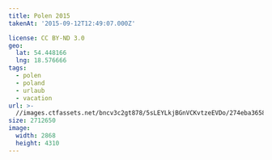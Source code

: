 ```yaml
---
title: Polen 2015
takenAt: '2015-09-12T12:49:07.000Z'

license: CC BY-ND 3.0
geo:
  lat: 54.448166
  lng: 18.576666
tags:
  - polen
  - poland
  - urlaub
  - vacation
url: >-
  //images.ctfassets.net/bncv3c2gt878/5sLEYLkjBGnVCKvtzeEVDo/274eba3658789ad4e3768ea892d21857/polen-2015_25957667785_o
size: 2712650
image:
  width: 2868
  height: 4310
---
```

